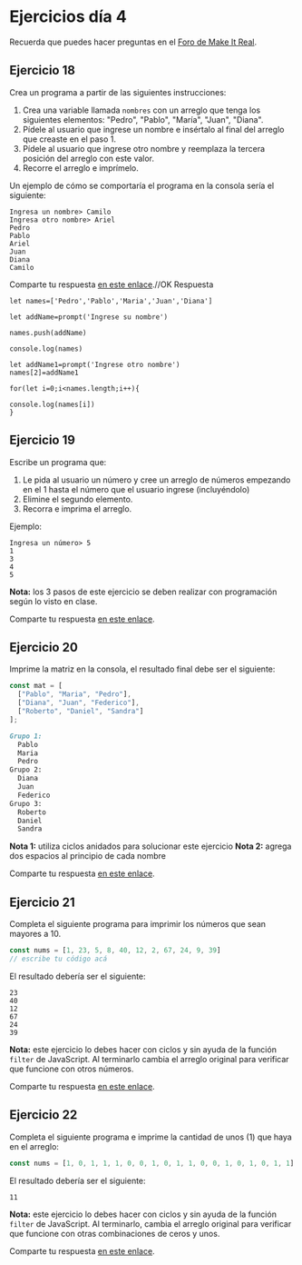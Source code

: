 # Ejercicios día 4

Recuerda que puedes hacer preguntas en el [Foro de Make It Real](https://foro.makeitreal.camp/c/intro-javascript-jul-2021/9).

## Ejercicio 18

Crea un programa a partir de las siguientes instrucciones:

1. Crea una variable llamada `nombres` con un arreglo que tenga los siguientes elementos: "Pedro", "Pablo", "María", "Juan", "Diana".
2. Pídele al usuario que ingrese un nombre e insértalo al final del arreglo que creaste en el paso 1.
3. Pídele al usuario que ingrese otro nombre y reemplaza la tercera posición del arreglo con este valor.
4. Recorre el arreglo e imprímelo.

Un ejemplo de cómo se comportaría el programa en la consola sería el siguiente:

```
Ingresa un nombre> Camilo
Ingresa otro nombre> Ariel
Pedro
Pablo
Ariel
Juan
Diana
Camilo
```

Comparte tu respuesta [en este enlace](https://foro.makeitreal.camp/t/respuestas-ejercicio-18-js-julio/4073).//OK
Respuesta
```
let names=['Pedro','Pablo','Maria','Juan','Diana']

let addName=prompt('Ingrese su nombre')

names.push(addName)

console.log(names)

let addName1=prompt('Ingrese otro nombre')
names[2]=addName1

for(let i=0;i<names.length;i++){

console.log(names[i])
}
```
## Ejercicio 19

Escribe un programa que:

1. Le pida al usuario un número y cree un arreglo de números empezando en el 1 hasta el número que el usuario ingrese (incluyéndolo)
2. Elimine el segundo elemento.
3. Recorra e imprima el arreglo.

Ejemplo:

```
Ingresa un número> 5
1
3
4
5
```

**Nota:** los 3 pasos de este ejercicio se deben realizar con programación según lo visto en clase.

Comparte tu respuesta [en este enlace](https://foro.makeitreal.camp/t/respuestas-ejercicio-19-js-julio/4074).

## Ejercicio 20

Imprime la matriz en la consola, el resultado final debe ser el siguiente:

```javascript
const mat = [
  ["Pablo", "Maria", "Pedro"],
  ["Diana", "Juan", "Federico"],
  ["Roberto", "Daniel", "Sandra"]
];
```

```markdown
Grupo 1:
  Pablo
  Maria
  Pedro
Grupo 2:
  Diana
  Juan
  Federico
Grupo 3:
  Roberto
  Daniel
  Sandra
```

**Nota 1:** utiliza ciclos anidados para solucionar este ejercicio
**Nota 2:** agrega dos espacios al principio de cada nombre

Comparte tu respuesta [en este enlace](https://foro.makeitreal.camp/t/respuestas-ejercicio-20-js-julio/4076).

## Ejercicio 21

Completa el siguiente programa para imprimir los números que sean mayores a 10.

```javascript
const nums = [1, 23, 5, 8, 40, 12, 2, 67, 24, 9, 39]
// escribe tu código acá
```

El resultado debería ser el siguiente:

```
23
40
12
67
24
39
```

**Nota:** este ejercicio lo debes hacer con ciclos y sin ayuda de la función `filter` de JavaScript. Al terminarlo cambia el arreglo original para verificar que funcione con otros números.

Comparte tu respuesta [en este enlace](https://foro.makeitreal.camp/t/respuestas-ejercicio-21-js-julio/4075).

## Ejercicio 22

Completa el siguiente programa e imprime la cantidad de unos (1) que haya en el arreglo:

```javascript
const nums = [1, 0, 1, 1, 1, 0, 0, 1, 0, 1, 1, 0, 0, 1, 0, 1, 0, 1, 1]
```

El resultado debería ser el siguiente:

```
11
```

**Nota:** este ejercicio lo debes hacer con ciclos y sin ayuda de la función `filter` de JavaScript. Al terminarlo, cambia el arreglo original para verificar que funcione con otras combinaciones de ceros y unos.

Comparte tu respuesta [en este enlace](https://foro.makeitreal.camp/t/respuestas-ejercicio-22-js-julio/4077).
